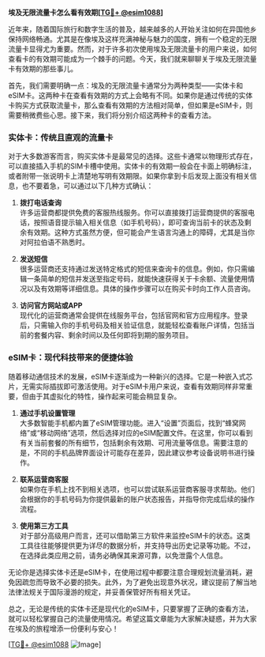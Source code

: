 **埃及无限流量卡怎么看有效期[[TG💪+ @esim1088](https://t.me/s/esim1088)]**

近年来，随着国际旅行和数字生活的普及，越来越多的人开始关注如何在异国他乡保持网络畅通。尤其是在像埃及这样充满神秘与魅力的国度，拥有一个稳定的无限流量卡显得尤为重要。然而，对于许多初次使用埃及无限流量卡的用户来说，如何查看卡的有效期可能成为一个棘手的问题。今天，我们就来聊聊关于埃及无限流量卡有效期的那些事儿。

首先，我们需要明确一点：埃及的无限流量卡通常分为两种类型——实体卡和eSIM卡。这两种卡在查看有效期的方式上会略有不同。如果你是通过传统的实体卡购买方式获取流量卡，那么查看有效期的方法相对简单，但如果是eSIM卡，则需要稍微费些心思。接下来，我们将分别介绍这两种卡的查看方法。

### 实体卡：传统且直观的流量卡

对于大多数游客而言，购买实体卡是最常见的选择。这些卡通常以物理形式存在，可以直接插入手机的SIM卡槽中使用。实体卡的有效期一般会在卡面上明确标注，或者附带一张说明卡上清楚地写明有效期限。如果你拿到卡后发现上面没有相关信息，也不要着急，可以通过以下几种方式确认：

1. **拨打电话查询**  
   许多运营商都提供免费的客服热线服务。你可以直接拨打运营商提供的客服电话，按照语音提示输入相关信息（如手机号码），即可查询当前卡的状态及剩余有效期。这种方式虽然方便，但可能会产生语言沟通上的障碍，尤其是当你对阿拉伯语不熟悉时。

2. **发送短信**  
   很多运营商还支持通过发送特定格式的短信来查询卡的信息。例如，你只需编辑一条简单的短信并发送至指定号码，就能快速获得关于卡余额、流量使用情况以及有效期等详细信息。具体的操作步骤可以在购买卡时向工作人员咨询。

3. **访问官方网站或APP**  
   现代化的运营商通常会提供在线服务平台，包括官网和官方应用程序。登录后，只需输入你的手机号码及相关验证信息，就能轻松查看账户详情，包括当前的套餐内容、剩余时间以及任何即将到期的服务项目。

### eSIM卡：现代科技带来的便捷体验

随着移动通信技术的发展，eSIM卡逐渐成为一种新兴的选择。它是一种嵌入式芯片，无需实际插拔即可激活使用。对于eSIM卡用户来说，查看有效期同样非常重要，但由于其虚拟化的特性，操作起来可能会稍显复杂。

1. **通过手机设置管理**  
   大多数智能手机都内置了eSIM管理功能。进入“设置”页面后，找到“蜂窝网络”或“移动网络”选项，然后选择对应的eSIM配置文件。在这里，你可以看到有关当前套餐的所有细节，包括剩余有效期、可用流量等信息。需要注意的是，不同的手机品牌界面设计可能存在差异，因此建议参考设备说明书进行操作。

2. **联系运营商客服**  
   如果你在手机上找不到相关选项，也可以尝试联系运营商客服寻求帮助。他们会根据你的手机号码为你提供最新的账户状态报告，并指导你完成后续的操作流程。

3. **使用第三方工具**  
   对于部分高级用户而言，还可以借助第三方软件来监控eSIM卡的状态。这类工具往往能够提供更为详尽的数据分析，并支持导出历史记录等功能。不过，在选择此类应用之前，请务必确保其来源可靠，以免泄露个人信息。

无论你是选择实体卡还是eSIM卡，在使用过程中都要注意合理规划流量消耗，避免因疏忽而导致不必要的损失。此外，为了避免出现意外状况，建议提前了解当地法律法规关于国际漫游的规定，并妥善保管好所有相关凭证。

总之，无论是传统的实体卡还是现代化的eSIM卡，只要掌握了正确的查看方法，就可以轻松掌握自己的流量使用情况。希望这篇文章能为大家解决疑惑，并为大家在埃及的旅程增添一份便利与安心！

[[TG💪+ @esim1088](https://t.me/s/esim1088) ![Image](https://i.postimg.cc/4NQfJmqS/Snipaste-2025-05-13-00-14-12.png)]